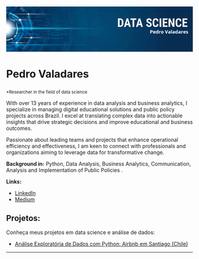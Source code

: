 <p align="center">
  <img src="Pedro Valadares.png" >
</p>

# Pedro Valadares
<sub>*Researcher in the field of data science</sub>

With over 13 years of experience in data analysis and business analytics, I specialize in managing digital educational solutions and public policy projects across Brazil. I excel at translating complex data into actionable insights that drive strategic decisions and improve educational and business outcomes. 

Passionate about leading teams and projects that enhance operational efficiency and effectiveness, I am keen to connect with professionals and organizations aiming to leverage data for transformative change.

**Background in:** Python, Data Analysis, Business Analytics, Communication, Analysis and Implementation of Public Policies .

**Links:**
* [LinkedIn](https://www.linkedin.com/in/valadarespedro/)
* [Medium](https://medium.com/mundo-analytics)


## Projetos:
Conheça meus projetos em data science e análise de dados:

* [Análise Exploratória de Dados com Python: Airbnb em Santiago (Chile)](https://github.com/Pedrovalad/Pedro_Valadares_DS/blob/main/Airbnb_Santiago%2C_An%C3%A1lise_Explorat%C3%B3ria.ipynb)

---

